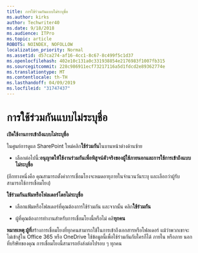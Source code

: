 ```yaml
---
title: การใช้ร่วมกันแบบไม่ระบุชื่อ
ms.author: kirks
author: Techwriter40
ms.date: 9/18/2018
ms.audience: ITPro
ms.topic: article
ROBOTS: NOINDEX, NOFOLLOW
localization_priority: Normal
ms.assetid: d57ca274-af16-4cc1-8c67-8c499f5c1d37
ms.openlocfilehash: 402e10c131a0c331938854e2176983f1007fb315
ms.sourcegitcommit: 228c986911ecf73217116a5d1fdcd2e89362774e
ms.translationtype: MT
ms.contentlocale: th-TH
ms.lasthandoff: 04/09/2019
ms.locfileid: "31747437"
---
```

# <a name="anonymous-sharing"></a>การใช้ร่วมกันแบบไม่ระบุชื่อ

 **เปิดใช้งานการเข้าถึงแบบไม่ระบุชื่อ**
  
ในศูนย์การดูแล SharePoint ใหม่คลิก**ใช้ร่วมกัน**ในบานหน้าต่างด้านซ้าย 
  
- เลือกต่อไปนี้:**อนุญาตให้ใช้งานร่วมกันเพื่อพิสูจน์ตัวจริงของผู้ใช้ภายนอกและการใช้การเข้าถึงแบบไม่ระบุชื่อ**
  
(อีกทางหนึ่งคือ คุณสามารถตั้งค่าการเชื่อมโยงจะหมดอายุภายในจำนวนวันระบุ และเลือกว่าผู้รับสามารถใช้การเชื่อมโยง)
    
 **ใช้ร่วมกันแฟ้มหรือโฟลเดอร์โดยไม่ระบุชื่อ**
  
- เลือกแฟ้มหรือโฟลเดอร์ที่คุณต้องการใช้ร่วมกัน และจากนั้น คลิก**ใช้ร่วมกัน** 
    
- ผู้ที่คุณต้องการทำงานสำหรับการเชื่อมโยงนี้หรือไม่ คลิ**ทุกคน**
  
 **หมายเหตุ**:**ผู้ที่**สร้างการเชื่อมโยงที่ทุกคนสามารถใช้ในการเข้าถึงเอกสารหรือโฟลเดอร์ แม้ว่าพวกเขาจะไม่เข้าสู่ใน Office 365 หรือ OneDrive ใช้ข้อมูลนี้เพื่อใช้ร่วมกันกับใครก็ได้ ภายใน หรือภาย นอกที่บริษัทของคุณ การเชื่อมโยงนี้สามารถยังส่งต่อไปรอบ ๆ ทุกคน 
    

